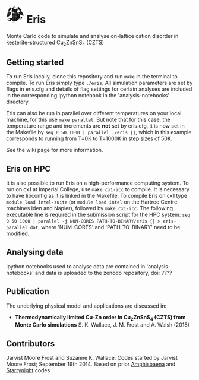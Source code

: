# <img src="https://github.com/WMD-group/Eris/blob/master/eris.jpg" width="48"> Eris
Monte Carlo code to simulate and analyse on-lattice cation disorder in kesterite-structured Cu<sub>2</sub>ZnSnS<sub>4</sub> (CZTS)

## Getting started
To run Eris locally, clone this repository and run `make` in the terminal to compile. 
To run Eris simply type `./eris`. All simulation parameters are set by flags in eris.cfg and details of flag settings for certain analyses are included in the corresponding ipython notebook in the 'analysis-notebooks' directory.

Eris can also be run in parallel over different temperatures on your local machine, for this use `make parallel`. But note that for this case, the temperature range and increments are **not** set by eris.cfg, it is now set in the Makefile by `seq 0 50 1000 | parallel ./eris {}`, which in this example corresponds to running from T=0K to T=1000K in step sizes of 50K.

See the wiki page for more information.

## Eris on HPC
It is also possible to run Eris on a high-performance computing system. 
To run on cx1 at Imperial College, use `make cx1-icc` to compile. It is necessary to have libconfig as it is linked in the Makefile. To compile Eris on cx1 type `module load intel-suite` (or `module load intel` on the Hartree Centre machines Iden and Napier), followed by `make cx1-icc`. The following executable line is required in the submission script for the HPC system: `seq 0 50 1000 | parallel -j NUM-CORES PATH-TO-BINARY/eris {} > eris-parallel.dat`, where 'NUM-CORES' and 'PATH-TO-BINARY' need to be modified.

## Analysing data
ipython notebooks used to analyse data are contained in 'analysis-notebooks' and data is uploaded to the zenodo repository, doi: ????

## Publication

The underlying physical model and applications are discussed in:

* **Thermodynamically limited Cu-Zn order in Cu<sub>2</sub>ZnSnS<sub>4</sub> (CZTS) from Monte Carlo simulations**  S. K. Wallace, J. M. Frost and A. Walsh (2018)

## Contributors
Jarvist Moore Frost and Suzanne K. Wallace. Codes started by Jarvist Moore Frost; September 19th 2014. Based on prior [Amphisbaena](https://github.com/jarvist/Amphisbaena) and [Starrynight](https://github.com/WMD-group/StarryNight) codes
